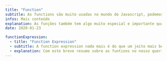 ```yaml
---
title: "Function"
subtitle: As functions são muito usadas no mundo do Javascript, podemos juntar blocos de código e retornar novos valores, passando novos parâmetros e recebendo eles, não esquecendo de que funções nada mais são do que objetos também (Se estiver em dúvida, crie uma função qualquer e rode no console.log(`nomeDaFunção.name`).
infos: Mais conteúdo
explanation: As funções também tem algo muito especial e importante quanto a sua aplicação, ela nos dá um ESCOPO dentro do código, que está dentro do bloco entre as chaves, desta forma, com o escopo você declara suas variáveis dentro do bloco da função (dentro das chaves) e elas poderão ser chamadas apenas dentro deste determinado bloco, caso queria usar alguma variavél de "fora do escopo" não irá funcionar, além disso é um "anti-pattern". Sendo assim, procure sempre criar suas funções corretamente e com muita atenção no seu escopo!
date: 2020-01-23

functionExpression:
  - title: "Function Expression"
  - subtitle: A function expression nada mais é do que um jeito mais belo, singelo e claro de declarar uma função, e não é apenas isto, ela também não perde o seu escopo quando criamos variávies dentro dela, diferente da function a qual estamos acostumados.
  - explanation: Com este breve resumo sobre as funtions no nosso querido Javascript, concluímos de que usar as functions expressions é muito mais legível e seguro para o nosso dia-a-dia sem perder o escopo de nenhuma variável.
---
```


